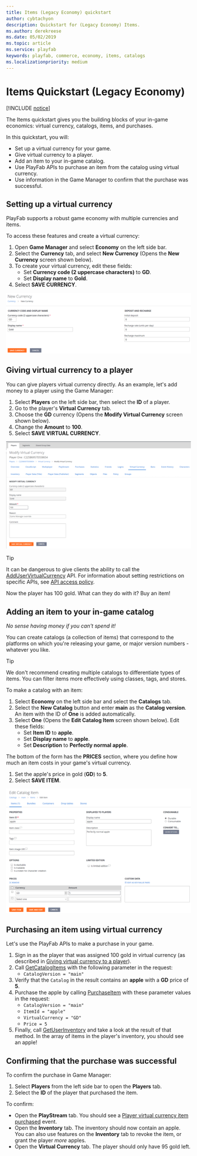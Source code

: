 ```yaml
---
title: Items (Legacy Economy) quickstart
author: cybtachyon
description: Quickstart for (Legacy Economy) Items.
ms.author: derekreese
ms.date: 05/02/2019
ms.topic: article
ms.service: playfab
keywords: playfab, commerce, economy, items, catalogs
ms.localizationpriority: medium
---
```


# Items Quickstart (Legacy Economy)

[!INCLUDE [notice](../../../includes/_economy-deprecation.md)]

The Items quickstart gives you the building blocks of your in-game economics: virtual currency, catalogs, items, and purchases.

In this quickstart, you will:

* Set up a virtual currency for your game.
* Give virtual currency to a player.
* Add an item to your in-game catalog.
* Use PlayFab APIs to purchase an item from the catalog using virtual currency.
* Use information in the Game Manager to confirm that the purchase was successful.

## Setting up a virtual currency

PlayFab supports a robust game economy with multiple currencies and items.

To access these features and create a virtual currency:

1. Open **Game Manager** and select **Economy** on the left side bar.
1. Select the **Currency** tab, and select **New Currency** (Opens the **New Currency** screen shown below).
1. To create your virtual currency, edit these fields:
    * Set **Currency code (2 uppercase characters)** to **GD**.
    * Set **Display name** to **Gold**.
1. Select **SAVE CURRENCY**.

![Save New Currency](../media/tutorials/game-manager-economy-currency-new-currency.png)

## Giving virtual currency to a player

You can give players virtual currency directly. As an example, let's add money to a player using the Game Manager:

1. Select **Players** on the left side bar, then select the **ID** of a player.
2. Go to the player's **Virtual Currency** tab.
3. Choose the **GD** currency (Opens the **Modify Virtual Currency** screen shown below).
4. Change the **Amount** to **100**.
5. Select **SAVE VIRTUAL CURRENCY**.

![Modify Currency](../media/tutorials/game-manager-players-modify-virtual-currency.png)

> [!TIP]  
> It can be dangerous to give clients the ability to call the [AddUserVirtualCurrency](xref:titleid.playfabapi.com.client.playeritemmanagement.adduservirtualcurrency) API. For information about setting restrictions on specific APIs, see [API access policy](../../../api-references/api-access-policy.md).

Now the player has 100 gold. What can they do with it? Buy an item!

## Adding an item to your in-game catalog

_No sense having money if you can't spend it!_

You can create catalogs (a collection of items) that correspond to the platforms on which you're releasing your game, or major version numbers - whatever you like.

> [!TIP]
> We don't recommend creating multiple catalogs to differentiate types of items. You can filter items more effectively using classes, tags, and stores.

To make a catalog with an item:

1. Select **Economy** on the left side bar and select the **Catalogs** tab.
1. Select the **New Catalog** button and enter **main** as the **Catalog version**. An item with the ID of **One** is added automatically.
1. Select **One** (Opens the **Edit Catalog Item** screen shown below). Edit these fields:
    * Set **Item ID** to **apple**.
    * Set **Display name** to **apple**.
    * Set **Description** to **Perfectly normal apple**.

The bottom of the form has the **PRICES** section, where you define how much an item costs in your game's virtual currency.

1. Set the apple's price in gold (**GD**) to **5**.
1. Select **SAVE ITEM**.

![Add to Catalog](../media/tutorials/game-manager-economy-catalogs-edit-catalog-item.png)

## Purchasing an item using virtual currency

Let's use the PlayFab APIs to make a purchase in your game.

1. Sign in as the player that was assigned 100 gold in virtual currency (as described in [Giving virtual currency to a player](#giving-virtual-currency-to-a-player)).
1. Call [GetCatalogItems](xref:titleid.playfabapi.com.client.title-widedatamanagement.getcatalogitems) with the following parameter in the request:
    * `CatalogVersion = "main"`
1. Verify that the `Catalog` in the result contains an **apple** with a **GD** price of **5**.
1. Purchase the apple by calling [PurchaseItem](xref:titleid.playfabapi.com.client.playeritemmanagement.purchaseitem) with these parameter values in the request:
    * `CatalogVersion = "main"`
    * `ItemId = "apple"`
    * `VirtualCurrency = "GD"`
    * `Price = 5`
1. Finally, call [GetUserInventory](xref:titleid.playfabapi.com.client.playeritemmanagement.getuserinventory) and take a look at the result of that method. In the array of items in the player's inventory, you should see an apple!

## Confirming that the purchase was successful

To confirm the purchase in Game Manager:

1. Select **Players** from the left side bar to open the **Players** tab.
2. Select the **ID** of the player that purchased the item.

To confirm:

* Open the **PlayStream** tab. You should see a [Player virtual currency item purchased](../../../api-references/events/player-vc-item-purchased.md) event.
* Open the **Inventory** tab. The inventory should now contain an apple. You can also use features on the **Inventory** tab to revoke the item, or grant the player _more_ apples.
* Open the **Virtual Currency** tab. The player should only have 95 gold left.
